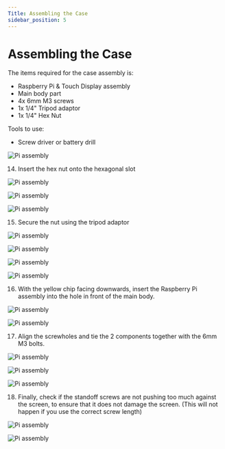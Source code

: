 ```yaml
---
Title: Assembling the Case
sidebar_position: 5
---
```


# Assembling the Case

The items required for the case assembly is:

- Raspberry Pi & Touch Display assembly
- Main body part
- 4x 6mm M3 screws
- 1x 1/4" Tripod adaptor
- 1x 1/4" Hex Nut

Tools to use:

- Screw driver or battery drill

![Pi assembly](../../../static/img/assembly/case1.png)

14. Insert the hex nut onto the hexagonal slot

![Pi assembly](../../../static/img/assembly/case2.png)

![Pi assembly](../../../static/img/assembly/case3.png)

![Pi assembly](../../../static/img/assembly/case4.png)

15. Secure the nut using the tripod adaptor

![Pi assembly](../../../static/img/assembly/case5.png)

![Pi assembly](../../../static/img/assembly/case6.png)

![Pi assembly](../../../static/img/assembly/case7.png)

![Pi assembly](../../../static/img/assembly/case8.png)

16. With the yellow chip facing downwards, insert the Raspberry Pi assembly into the hole in front of the main body.

![Pi assembly](../../../static/img/assembly/case9.png)

![Pi assembly](../../../static/img/assembly/case10.png)

17. Align the screwholes and tie the 2 components together with the 6mm M3 bolts.

![Pi assembly](../../../static/img/assembly/case11.png)

![Pi assembly](../../../static/img/assembly/case12.png)

![Pi assembly](../../../static/img/assembly/case13.png)

18. Finally, check if the standoff screws are not pushing too much against the screen, to ensure that it does not damage the screen. (This will not happen if you use the correct screw length)

![Pi assembly](../../../static/img/assembly/case14.png)

![Pi assembly](../../../static/img/assembly/pi30.jpg)
